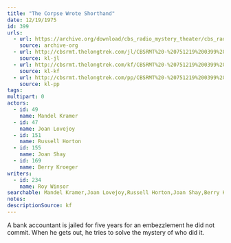 ```yaml
---
title: "The Corpse Wrote Shorthand"
date: 12/19/1975
id: 399
urls: 
  - url: https://archive.org/download/cbs_radio_mystery_theater/cbs_radio_mystery_theater-0351-0400.zip/cbs_radio_mystery_theater-0351-0400%2Fcbsrmt_0399_the_corpse_wrote_shorthand.mp3
    source: archive-org
  - url: http://cbsrmt.thelongtrek.com/jl/CBSRMT%20-%20751219%200399%20The%20Corpse%20Wrote%20Shorthand_jl.mp3
    source: kl-jl
  - url: http://cbsrmt.thelongtrek.com/kf/CBSRMT%20-%20751219%200399%20The%20Corpse%20Wrote%20Shorthand_kf.mp3
    source: kl-kf
  - url: http://cbsrmt.thelongtrek.com/pp/CBSRMT%20-%20751219%200399%20The%20Corpse%20Wrote%20Shorthand_pp.mp3
    source: kl-pp
tags: 
multipart: 0
actors:  
  - id: 49
    name: Mandel Kramer  
  - id: 47
    name: Joan Lovejoy  
  - id: 151
    name: Russell Horton  
  - id: 155
    name: Joan Shay  
  - id: 169
    name: Berry Kroeger
writers:  
  - id: 234
    name: Roy Winsor
searchable: Mandel Kramer,Joan Lovejoy,Russell Horton,Joan Shay,Berry Kroeger Roy Winsor
notes: 
descriptionSource: kf
---
```

A bank accountant is jailed for five years for an embezzlement he did not commit. When he gets out, he tries to solve the mystery of who did it.